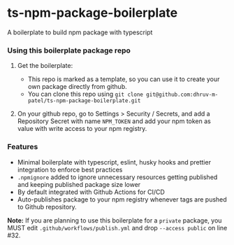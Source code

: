 # ts-npm-package-boilerplate

A boilerplate to build npm package with typescript

### Using this boilerplate package repo

1. Get the boilerplate:
   - This repo is marked as a template, so you can use it to create your own package directly from github.
   - You can clone this repo using `git clone git@github.com:dhruv-m-patel/ts-npm-package-boilerplate.git`

2. On your github repo, go to Settings > Security / Secrets, and add a Repository Secret with name `NPM_TOKEN` and add your npm token as value with write access to your npm registry.

### Features

- Minimal boilerplate with typescript, eslint, husky hooks and prettier integration to enforce best practices
- `.npmignore` added to ignore unnecessary resources getting published and keeping published package size lower
- By default integrated with Github Actions for CI/CD
- Auto-publishes package to your npm registry whenever tags are pushed to Github repository.

**Note:** If you are planning to use this boilerplate for a `private` package, you MUST edit `.github/workflows/publish.yml` and drop `--access public` on line #32.

